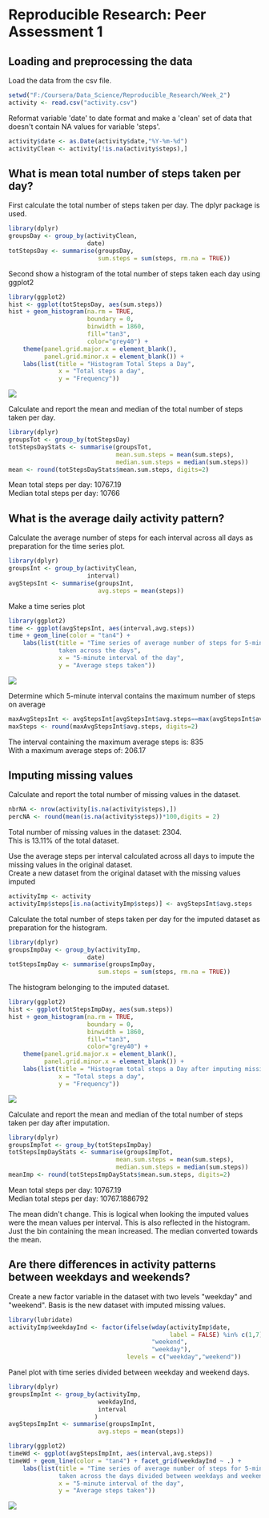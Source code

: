 # Reproducible Research: Peer Assessment 1


## Loading and preprocessing the data

Load the data from the csv file.

```r
setwd("F:/Coursera/Data_Science/Reproducible_Research/Week_2")
activity <- read.csv("activity.csv")
```
Reformat variable 'date' to date format and make a 'clean' set of data that doesn't contain NA values for variable 'steps'.

```r
activity$date <- as.Date(activity$date,"%Y-%m-%d")
activityClean <- activity[!is.na(activity$steps),]
```

## What is mean total number of steps taken per day?

First calculate the total number of steps taken per day. The dplyr package is used.

```r
library(dplyr)
groupsDay <- group_by(activityClean, 
                      date)
totStepsDay <- summarise(groupsDay, 
                         sum.steps = sum(steps, rm.na = TRUE))
```

Second show a histogram of the total number of steps taken each day using ggplot2

```r
library(ggplot2)
hist <- ggplot(totStepsDay, aes(sum.steps))
hist + geom_histogram(na.rm = TRUE,
                      boundary = 0, 
                      binwidth = 1860, 
                      fill="tan3", 
                      color="grey40") +
    theme(panel.grid.major.x = element_blank(),
          panel.grid.minor.x = element_blank()) +
    labs(list(title = "Histogram Total Steps a Day", 
              x = "Total steps a day",
              y = "Frequency"))
```

![](PA1_template_files/figure-html/hist_totals-1.png)<!-- -->

Calculate and report the mean and median of the total number of steps taken per day.

```r
library(dplyr)
groupsTot <- group_by(totStepsDay)
totStepsDayStats <- summarise(groupsTot, 
                              mean.sum.steps = mean(sum.steps), 
                              median.sum.steps = median(sum.steps))
mean <- round(totStepsDayStats$mean.sum.steps, digits=2)
```

Mean total steps per day: 10767.19  
Median total steps per day: 10766

## What is the average daily activity pattern?

Calculate the average number of steps for each interval across all days as preparation for the time series plot.

```r
library(dplyr)
groupsInt <- group_by(activityClean, 
                      interval)
avgStepsInt <- summarise(groupsInt, 
                         avg.steps = mean(steps))
```

Make a time series plot

```r
library(ggplot2)
time <- ggplot(avgStepsInt, aes(interval,avg.steps))
time + geom_line(color = "tan4") +
    labs(list(title = "Time series of average number of steps for 5-minute interval 
              taken across the days", 
              x = "5-minute interval of the day",
              y = "Average steps taken"))
```

![](PA1_template_files/figure-html/time_series-1.png)<!-- -->

Determine which 5-minute interval contains the maximum number of steps on average

```r
maxAvgStepsInt <- avgStepsInt[avgStepsInt$avg.steps==max(avgStepsInt$avg.steps),]
maxSteps <- round(maxAvgStepsInt$avg.steps, digits=2)
```
The interval containing the maximum average steps is: 835  
With a maximum average steps of: 206.17 

## Imputing missing values

Calculate and report the total number of missing values in the dataset.

```r
nbrNA <- nrow(activity[is.na(activity$steps),])
percNA <- round(mean(is.na(activity$steps))*100,digits = 2)
```
Total number of missing values in the dataset: 2304.  
This is 13.11% of the total dataset.

Use the average steps per interval calculated across all days to impute the missing values in the original dataset.  
Create a new dataset from the original dataset with the missing values imputed

```r
activityImp <- activity
activityImp$steps[is.na(activityImp$steps)] <- avgStepsInt$avg.steps
```

Calculate the total number of steps taken per day for the imputed dataset as preparation for the histogram.

```r
library(dplyr)
groupsImpDay <- group_by(activityImp, 
                      date)
totStepsImpDay <- summarise(groupsImpDay, 
                         sum.steps = sum(steps, rm.na = TRUE))
```

The histogram belonging to the imputed dataset.

```r
library(ggplot2)
hist <- ggplot(totStepsImpDay, aes(sum.steps))
hist + geom_histogram(na.rm = TRUE,
                      boundary = 0, 
                      binwidth = 1860, 
                      fill="tan3", 
                      color="grey40") +
    theme(panel.grid.major.x = element_blank(),
          panel.grid.minor.x = element_blank()) +
    labs(list(title = "Histogram total steps a Day after imputing missing values", 
              x = "Total steps a day",
              y = "Frequency"))
```

![](PA1_template_files/figure-html/hist_totals_imp-1.png)<!-- -->

Calculate and report the mean and median of the total number of steps taken per day after imputation.

```r
library(dplyr)
groupsImpTot <- group_by(totStepsImpDay)
totStepsImpDayStats <- summarise(groupsImpTot, 
                              mean.sum.steps = mean(sum.steps), 
                              median.sum.steps = median(sum.steps))
meanImp <- round(totStepsImpDayStats$mean.sum.steps, digits=2)
```

Mean total steps per day: 10767.19  
Median total steps per day: 10767.1886792

The mean didn't change. This is logical when looking the imputed values were the mean values per interval.
This is also reflected in the histogram. Just the bin containing the mean increased.
The median converted towards the mean.

## Are there differences in activity patterns between weekdays and weekends?

Create a new factor variable in the dataset with two levels "weekday" and "weekend". Basis is the new dataset with imputed missing values.

```r
library(lubridate)
activityImp$weekdayInd <- factor(ifelse(wday(activityImp$date, 
                                             label = FALSE) %in% c(1,7), 
                                        "weekend", 
                                        "weekday"), 
                                 levels = c("weekday","weekend"))
```

Panel plot with time series divided between weekday and weekend days. 

```r
library(dplyr)
groupsImpInt <- group_by(activityImp,
                         weekdayInd,
                         interval
                        )
avgStepsImpInt <- summarise(groupsImpInt, 
                         avg.steps = mean(steps))

library(ggplot2)
timeWd <- ggplot(avgStepsImpInt, aes(interval,avg.steps))
timeWd + geom_line(color = "tan4") + facet_grid(weekdayInd ~ .) +
    labs(list(title = "Time series of average number of steps for 5-minute interval 
              taken across the days divided between weekdays and weekend days", 
              x = "5-minute interval of the day",
              y = "Average steps taken"))
```

![](PA1_template_files/figure-html/time_series_wd-1.png)<!-- -->

